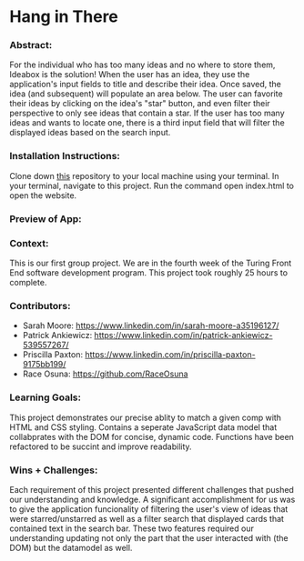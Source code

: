 


# Hang in There  

### Abstract:
[//]: <> (Briefly describe what you built and its features. What problem is the app solving? How does this application solve that problem?)
For the individual who has too many ideas and no where to store them, Ideabox is the solution! When the user has an idea, they use the application's input fields to title and describe their idea. Once saved, the idea (and subsequent) will populate an area below. The user can favorite their ideas by clicking on the idea's "star" button, and even filter their perspective to only see ideas that contain a star. If the user has too many ideas and wants to locate one, there is a third input field that will filter the displayed ideas based on the search input.

### Installation Instructions:
[//]: <> (What steps does a person have to take to get your app cloned down and running?)
Clone down <a href="https://github.com/priscillaapaxton/ideabox">this</a> repository to your local machine using your terminal.
In your terminal, navigate to this project.
Run the command open index.html to open the website.


### Preview of App:
[//]: <> (Provide ONE gif or screenshot of your application - choose the "coolest" piece of functionality to show off.)


### Context:
[//]: <> (Give some context for the project here. How long did you have to work on it? How far into the Turing program are you?)
This is our first group project. We are in the fourth week of the Turing Front End software development program. This project took roughly 25 hours to complete.

### Contributors:
[//]: <> (Who worked on this application? Link to their GitHubs.)
- Sarah Moore: https://www.linkedin.com/in/sarah-moore-a35196127/
- Patrick Ankiewicz: https://www.linkedin.com/in/patrick-ankiewicz-539557267/
- Priscilla Paxton: https://www.linkedin.com/in/priscilla-paxton-9175bb199/
- Race Osuna: https://github.com/RaceOsuna

### Learning Goals:
[//]: <> (What were the learning goals of this project? What tech did you work with?)
This project demonstrates our precise ablity to match a given comp with HTML and CSS styling. Contains a seperate JavaScript data model that collabprates with the DOM for concise, dynamic code. Functions have been refactored to be succint and improve readability. 

### Wins + Challenges:
[//]: <> (What are 2-3 wins you have from this project? What were some challenges you faced - and how did you get over them?)
Each requirement of this project presented different challenges that pushed our understanding and knowledge. A significant accomplishment for us was to give the application funcionality of filtering the user's view of ideas that were starred/unstarred as well as a filter search that displayed cards that contained text in the search bar. These two features required our understanding updating not only the part that the user interacted with (the DOM) but the datamodel as well.
